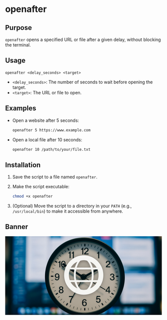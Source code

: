 # openafter

## Purpose

`openafter` opens a specified URL or file after a given delay, without blocking the terminal.

## Usage

```
openafter <delay_seconds> <target>
```

*   `<delay_seconds>`:  The number of seconds to wait before opening the target.
*   `<target>`: The URL or file to open.

## Examples

*   Open a website after 5 seconds:

    ```sh
    openafter 5 https://www.example.com
    ```

*   Open a local file after 10 seconds:

    ```sh
    openafter 10 /path/to/your/file.txt
    ```

## Installation

1.  Save the script to a file named `openafter`.
2.  Make the script executable:

    ```sh
    chmod +x openafter
    ```

3.  (Optional) Move the script to a directory in your `PATH` (e.g., `/usr/local/bin`) to make it accessible from anywhere.

## Banner

![Banner Image](banner.jpg)